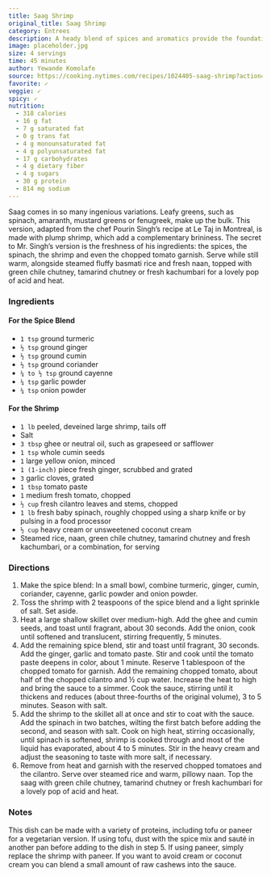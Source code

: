 ```yaml
---
title: Saag Shrimp
original_title: Saag Shrimp
category: Entrees
description: A heady blend of spices and aromatics provide the foundation, and different proteins can be added to enhance texture and flavor. This version is made with plump shrimp, which add a complementary brininess.
image: placeholder.jpg
size: 4 servings
time: 45 minutes
author: Yewande Komolafe
source: https://cooking.nytimes.com/recipes/1024405-saag-shrimp?action=click&module=RelatedLinks&pgtype=Article#notes_section
favorite: ✓
veggie: ✓
spicy: ✓
nutrition:
  - 318 calories
  - 16 g fat
  - 7 g saturated fat
  - 0 g trans fat
  - 4 g monounsaturated fat
  - 4 g polyunsaturated fat
  - 17 g carbohydrates
  - 4 g dietary fiber
  - 4 g sugars
  - 30 g protein
  - 814 mg sodium
---
```


Saag comes in so many ingenious variations. Leafy greens, such as spinach, amaranth, mustard greens or fenugreek, make up the bulk. This version, adapted from the chef Pourin Singh’s recipe at Le Taj in Montreal, is made with plump shrimp, which add a complementary brininess. The secret to Mr. Singh’s version is the freshness of his ingredients: the spices, the spinach, the shrimp and even the chopped tomato garnish. Serve while still warm, alongside steamed fluffy basmati rice and fresh naan, topped with green chile chutney, tamarind chutney or fresh kachumbari for a lovely pop of acid and heat.

### Ingredients

#### For the Spice Blend

* `1 tsp` ground turmeric
* `½ tsp` ground ginger
* `½ tsp` ground cumin
* `½ tsp` ground coriander
* `¼ to ½ tsp` ground cayenne
* `¼ tsp` garlic powder
* `¼ tsp` onion powder

#### For the Shrimp

* `1 lb` peeled, deveined large shrimp, tails off
* Salt
* `3 tbsp` ghee or neutral oil, such as grapeseed or safflower
* `1 tsp` whole cumin seeds
* `1` large yellow onion, minced
* `1 (1-inch)` piece fresh ginger, scrubbed and grated
* `3` garlic cloves, grated
* `1 tbsp` tomato paste
* `1` medium fresh tomato, chopped
* `½ cup` fresh cilantro leaves and stems, chopped
* `1 lb` fresh baby spinach, roughly chopped using a sharp knife or by pulsing in a food processor
* `½ cup` heavy cream or unsweetened coconut cream
* Steamed rice, naan, green chile chutney, tamarind chutney and fresh kachumbari, or a combination, for serving

### Directions

1. Make the spice blend: In a small bowl, combine turmeric, ginger, cumin, coriander, cayenne, garlic powder and onion powder.
2. Toss the shrimp with 2 teaspoons of the spice blend and a light sprinkle of salt. Set aside.
3. Heat a large shallow skillet over medium-high. Add the ghee and cumin seeds, and toast until fragrant, about 30 seconds. Add the onion, cook until softened and translucent, stirring frequently, 5 minutes.
4. Add the remaining spice blend, stir and toast until fragrant, 30 seconds. Add the ginger, garlic and tomato paste. Stir and cook until the tomato paste deepens in color, about 1 minute. Reserve 1 tablespoon of the chopped tomato for garnish. Add the remaining chopped tomato, about half of the chopped cilantro and ½ cup water. Increase the heat to high and bring the sauce to a simmer. Cook the sauce, stirring until it thickens and reduces (about three-fourths of the original volume), 3 to 5 minutes. Season with salt.
5. Add the shrimp to the skillet all at once and stir to coat with the sauce. Add the spinach in two batches, wilting the first batch before adding the second, and season with salt. Cook on high heat, stirring occasionally, until spinach is softened, shrimp is cooked through and most of the liquid has evaporated, about 4 to 5 minutes. Stir in the heavy cream and adjust the seasoning to taste with more salt, if necessary.
6. Remove from heat and garnish with the reserved chopped tomatoes and the cilantro. Serve over steamed rice and warm, pillowy naan. Top the saag with green chile chutney, tamarind chutney or fresh kachumbari for a lovely pop of acid and heat.

### Notes

This dish can be made with a variety of proteins, including tofu or paneer for a vegetarian version. If using tofu, dust with the spice mix and sauté in another pan before adding to the dish in step 5. If using paneer, simply replace the shrimp with paneer. If you want to avoid cream or coconut cream you can blend a small amount of raw cashews into the sauce.